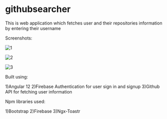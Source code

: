 # githubsearcher
This is web application which fetches user and their repositories information by entering their username

Screenshots:

![1](https://user-images.githubusercontent.com/72996825/121765572-7af7d900-cb69-11eb-88c8-51f862bcf60b.PNG)

![2](https://user-images.githubusercontent.com/72996825/121765569-79c6ac00-cb69-11eb-94bb-c4699a490caf.PNG)

![3](https://user-images.githubusercontent.com/72996825/121765571-7af7d900-cb69-11eb-8f16-1e83d4e0fd48.PNG)

Built using:

1)Angular 12
2)Firebase Authentication for user sign in and signup
3)Github API for fetching user information

Npm libraries used:

1)Bootstrap
2)Firebase
3)Ngx-Toastr


